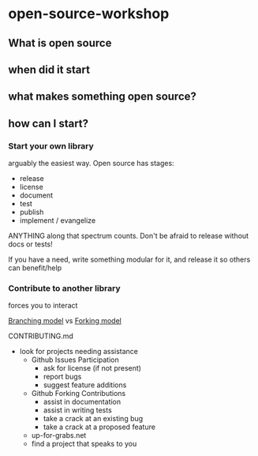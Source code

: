 # open-source-workshop

## What is open source

## when did it start

## what makes something open source?

## how can I start?

### Start your own library

arguably the easiest way. Open source has stages:

- release
- license
- document
- test
- publish
- implement / evangelize

ANYTHING along that spectrum counts. Don't be afraid to release without docs or tests!

If you have a need, write something modular for it, and release it so others can benefit/help

### Contribute to another library

forces you to interact

[Branching model](https://www.atlassian.com/git/tutorials/comparing-workflows/feature-branch-workflow) vs [Forking model](https://www.atlassian.com/git/tutorials/comparing-workflows/forking-workflow)

CONTRIBUTING.md

- look for projects needing assistance
  - Github Issues Participation
    - ask for license (if not present)
    - report bugs
    - suggest feature additions
  - Github Forking Contributions
    - assist in documentation
    - assist in writing tests
    - take a crack at an existing bug
    - take a crack at a proposed feature
  - up-for-grabs.net
  - find a project that speaks to you
